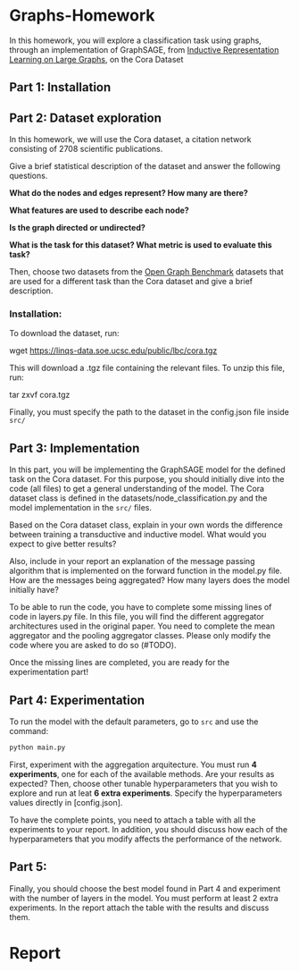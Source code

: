 # Graphs-Homework

In this homework, you will explore a classification task using graphs, through an implementation of GraphSAGE, from [Inductive Representation Learning on Large Graphs](http://papers.nips.cc/paper/6703-inductive-representation-learning-on-large-graphs), on the Cora Dataset

## Part 1: Installation


## Part 2: Dataset exploration

In this homework, we will use the Cora dataset, a citation network consisting of 2708 scientific publications.

Give a brief statistical description of the dataset and answer the following questions.

**What do the nodes and edges represent? How many are there?**

**What features are used to describe each node?**

**Is the graph directed or undirected?**

**What is the task for this dataset? What metric is used to evaluate this task?**

Then, choose two datasets from the [Open Graph Benchmark](https://ogb.stanford.edu/) datasets that are used for a different task than the Cora dataset and give a brief description. 


### Installation:

To download the dataset, run:

wget https://linqs-data.soe.ucsc.edu/public/lbc/cora.tgz

This will download a .tgz file containing the relevant files. To unzip this file, run:

tar zxvf cora.tgz

Finally, you must specify the path to the dataset in the config.json file inside `src/`

## Part 3: Implementation

In this part, you will be implementing the GraphSAGE model for the defined task on the Cora dataset. For this purpose, you should initially dive into the code (all files) to get a general understanding of the model. The Cora dataset class is defined in the datasets/node_classification.py and the model implementation in the `src/` files. 

Based on the Cora dataset class, explain in your own words the difference between training a transductive and inductive model. What would you expect to give better results? 

Also, include in your report an explanation of the message passing algorithm that is implemented on the forward function in the model.py file. How are the messages being aggregated?  How many layers does the model initially have? 

To be able to run the code, you have to complete some missing lines of code in layers.py file. In this file, you will find the different aggregator architectures used in the original paper. You need to complete the mean aggregator and the pooling aggregator classes. Please only modify the code where you are asked to do so (#TODO).

Once the missing lines are completed, you are ready for the experimentation part!

## Part 4: Experimentation

To run the model with the default parameters, go to `src` and use the command: 

```python
python main.py
```

First, experiment with the aggregation arquitecture. You must run **4 experiments**, one for each of the available methods. Are your results as expected? Then, choose other tunable hyperparameters that you wish to explore and run at leat **6 extra experiments**. Specify the hyperparameters values directly in [config.json].

To have the complete points, you need to attach a table with all the experiments to your report. In addition, you should discuss how each of the hyperparameters that you modify affects the performance of the network.

## Part 5: 

Finally, you should choose the best model found in Part 4 and experiment with the number of layers in the model. You must perform at least 2 extra experiments. In the report attach the table with the results and discuss them.

# Report



